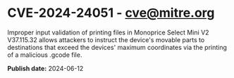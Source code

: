 # CVE-2024-24051 - cve@mitre.org

Improper input validation of printing files in Monoprice Select Mini V2 V37.115.32 allows attackers to instruct the device's movable parts to destinations that exceed the devices' maximum coordinates via the printing of a malicious .gcode file.

**Publish date:** 2024-06-12
